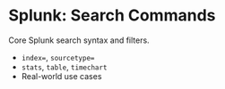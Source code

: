 # Splunk: Search Commands

Core Splunk search syntax and filters.

- `index=`, `sourcetype=`
- `stats`, `table`, `timechart`
- Real-world use cases

